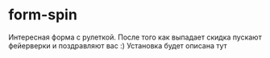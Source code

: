 # form-spin
Интересная форма с рулеткой. После того как выпадает скидка пускают фейерверки и поздравляют вас :) 
Установка будет описана тут
